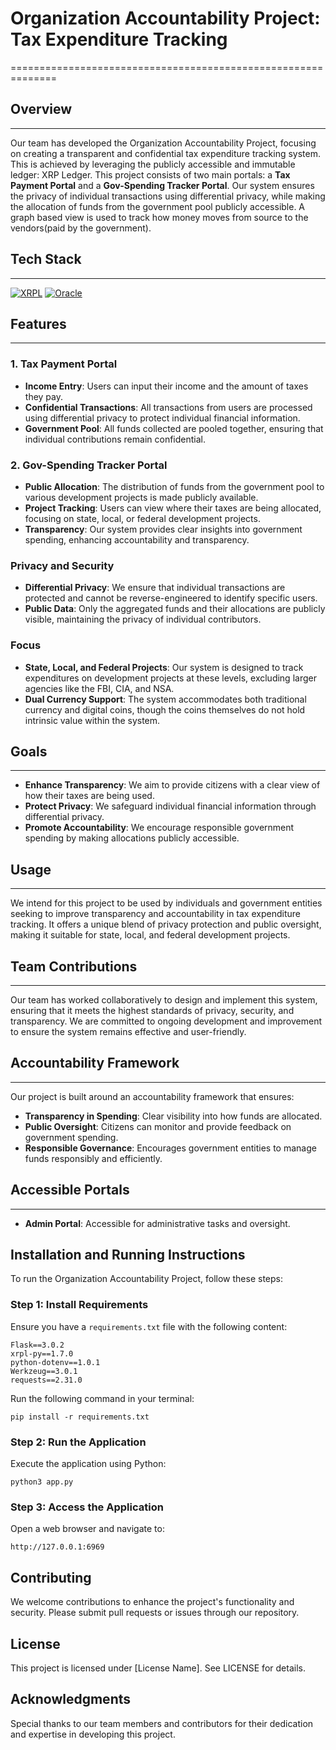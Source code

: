# Organization Accountability Project: Tax Expenditure Tracking
==============================================================

## Overview
-----------

Our team has developed the Organization Accountability Project, focusing on creating a transparent and confidential tax expenditure tracking system. This is achieved by leveraging the publicly accessible and immutable ledger: XRP Ledger. This project consists of two main portals: a **Tax Payment Portal** and a **Gov-Spending Tracker Portal**. Our system ensures the privacy of individual transactions using differential privacy, while making the allocation of funds from the government pool publicly accessible. A graph based view is used to track how money moves from source to the vendors(paid by the government).

## Tech Stack
-----------
<a href='https://xrpl.org/' target="_blank"><img alt='XRPL' src='https://img.shields.io/badge/XRPL-100000?style=for-the-badge&logo=XRPL&logoColor=0884FF&labelColor=0884FF&color=0884FF'/></a> <a href='https://container-registry.oracle.com/ords/f?p=113:10::::::' target="_blank"><img alt='Oracle' src='https://img.shields.io/badge/Oracle_CI/CR-100000?style=for-the-badge&logo=Oracle&logoColor=FF0505&labelColor=FF0505&color=FF0505'/></a><a href='https://www.python.org/' target="_blank"><img alt='' src='https://img.shields.io/badge/Python-100000?style=for-the-badge&logo=&logoColor=9AFF02&labelColor=9AFF02&color=9AFF02'/></a>

## Features
------------

### 1. Tax Payment Portal

- **Income Entry**: Users can input their income and the amount of taxes they pay.
- **Confidential Transactions**: All transactions from users are processed using differential privacy to protect individual financial information.
- **Government Pool**: All funds collected are pooled together, ensuring that individual contributions remain confidential.

### 2. Gov-Spending Tracker Portal

- **Public Allocation**: The distribution of funds from the government pool to various development projects is made publicly available.
- **Project Tracking**: Users can view where their taxes are being allocated, focusing on state, local, or federal development projects.
- **Transparency**: Our system provides clear insights into government spending, enhancing accountability and transparency.

### Privacy and Security

- **Differential Privacy**: We ensure that individual transactions are protected and cannot be reverse-engineered to identify specific users.
- **Public Data**: Only the aggregated funds and their allocations are publicly visible, maintaining the privacy of individual contributors.

### Focus

- **State, Local, and Federal Projects**: Our system is designed to track expenditures on development projects at these levels, excluding larger agencies like the FBI, CIA, and NSA.
- **Dual Currency Support**: The system accommodates both traditional currency and digital coins, though the coins themselves do not hold intrinsic value within the system.

## Goals
--------

- **Enhance Transparency**: We aim to provide citizens with a clear view of how their taxes are being used.
- **Protect Privacy**: We safeguard individual financial information through differential privacy.
- **Promote Accountability**: We encourage responsible government spending by making allocations publicly accessible.

## Usage
-----

We intend for this project to be used by individuals and government entities seeking to improve transparency and accountability in tax expenditure tracking. It offers a unique blend of privacy protection and public oversight, making it suitable for state, local, and federal development projects.

## Team Contributions
-------------------

Our team has worked collaboratively to design and implement this system, ensuring that it meets the highest standards of privacy, security, and transparency. We are committed to ongoing development and improvement to ensure the system remains effective and user-friendly.

## Accountability Framework
-------------------------

Our project is built around an accountability framework that ensures:

- **Transparency in Spending**: Clear visibility into how funds are allocated.
- **Public Oversight**: Citizens can monitor and provide feedback on government spending.
- **Responsible Governance**: Encourages government entities to manage funds responsibly and efficiently.

## Accessible Portals
-------------------

- **Admin Portal**: Accessible for administrative tasks and oversight.

## Installation and Running Instructions

To run the Organization Accountability Project, follow these steps:

### Step 1: Install Requirements

Ensure you have a `requirements.txt` file with the following content:

```
Flask==3.0.2
xrpl-py==1.7.0
python-dotenv==1.0.1
Werkzeug==3.0.1
requests==2.31.0
```

Run the following command in your terminal:

```
pip install -r requirements.txt
```

### Step 2: Run the Application

Execute the application using Python:

```
python3 app.py
```

### Step 3: Access the Application

Open a web browser and navigate to:

```
http://127.0.0.1:6969
```

## Contributing

We welcome contributions to enhance the project's functionality and security. Please submit pull requests or issues through our repository.

## License

This project is licensed under [License Name]. See LICENSE for details.

## Acknowledgments

Special thanks to our team members and contributors for their dedication and expertise in developing this project.
```
